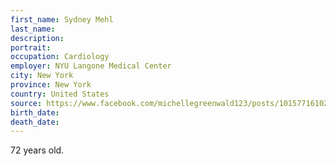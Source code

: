```yaml
---
first_name: Sydney Mehl
last_name: 
description: 
portrait: 
occupation: Cardiology
employer: NYU Langone Medical Center
city: New York
province: New York
country: United States
source: https://www.facebook.com/michellegreenwald123/posts/10157716102032203
birth_date: 
death_date: 
---
```


72 years old.